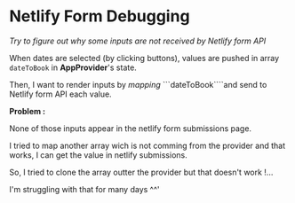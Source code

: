 # Netlify Form Debugging

*Try to figure out why some inputs are not received by Netlify form API*

When dates are selected (by clicking buttons), values are pushed in array ```dateToBook``` in **AppProvider**'s state.

Then, I want to render inputs by *mapping* ```dateToBook````and send to Netlify form API each value.

**Problem :**

None of those inputs appear in the netlify form submissions page.

I tried to map another array wich is not comming from the provider and that works, I can get the value in netlify submissions.

So, I tried to clone the array outter the provider but that doesn't work !... 

I'm struggling with that for many days ^^'
